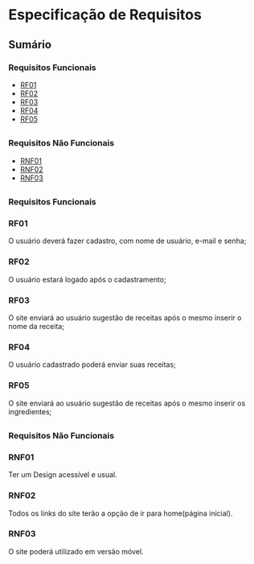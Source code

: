 # Especificação de Requisitos

## Sumário

### Requisitos Funcionais

- [RF01](#RF01) <br>
- [RF02](#RF02) <br>
- [RF03](#RF03) <br>
- [RF04](#RF04) <br>
- [RF05](#RF05) <br>


##

### Requisitos Não Funcionais

- [RNF01](#RNF01) <br>
- [RNF02](#RNF02) <br>
- [RNF03](#RNF03) <br>


##

### Requisitos Funcionais

### RF01
O usuário deverá fazer cadastro, com nome de usuário, e-mail e senha;<br>
### RF02
O usuário estará logado após o cadastramento;<br>
### RF03
O site enviará ao usuário sugestão de receitas após o mesmo inserir o nome da receita;<br>
### RF04
O usuário cadastrado poderá enviar suas receitas;<br>
### RF05
O site enviará ao usuário sugestão de receitas após o mesmo inserir os ingredientes;<br>



##

### Requisitos Não Funcionais

### RNF01
Ter um Design acessível e usual.<br>
### RNF02
Todos os links do site terão a opção de ir para home(página inicial).<br>
### RNF03
O site poderá utilizado em versão móvel.<br>

